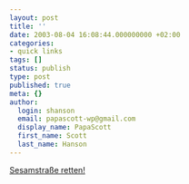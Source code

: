 ```yaml
---
layout: post
title: ''
date: 2003-08-04 16:08:44.000000000 +02:00
categories:
- quick links
tags: []
status: publish
type: post
published: true
meta: {}
author:
  login: shanson
  email: papascott-wp@gmail.com
  display_name: PapaScott
  first_name: Scott
  last_name: Hanson
---
```

<p><a title="Bring back German Sesame Street at 18:00!" href="http://www.sesamstrasse-retten.de/">Sesamstraße retten!</a></p>
